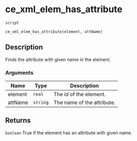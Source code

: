 # ce_xml_elem_has_attribute
`script`
```gml
ce_xml_elem_has_attribute(element, attName)
```

## Description
Finds the attribute with given name in the element.

### Arguments
| Name | Type | Description |
| ---- | ---- | ----------- |
| element | `real` | The id of the element. |
| attName | `string` | The name of the attribute. |

## Returns
`boolean` True if the element has an attribute with given name.